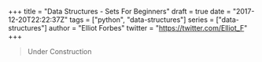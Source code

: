 +++
title = "Data Structures - Sets For Beginners"
draft = true
date = "2017-12-20T22:22:37Z"
tags = ["python", "data-structures"]
series = ["data-structures"]
author = "Elliot Forbes"
twitter = "https://twitter.com/Elliot_F"
+++

> Under Construction